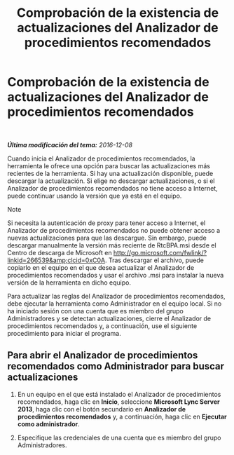 ﻿---
title: Comprobación de la existencia de actualizaciones del Analizador de procedimientos recomendados
TOCTitle: Comprobación de la existencia de actualizaciones del Analizador de procedimientos recomendados
ms:assetid: 06f1da8b-99a7-4871-911e-bfb7542baced
ms:mtpsurl: https://technet.microsoft.com/es-es/library/JJ204645(v=OCS.15)
ms:contentKeyID: 48274321
ms.date: 01/07/2017
mtps_version: v=OCS.15
ms.translationtype: HT
---

# Comprobación de la existencia de actualizaciones del Analizador de procedimientos recomendados

 

_**Última modificación del tema:** 2016-12-08_

Cuando inicia el Analizador de procedimientos recomendados, la herramienta le ofrece una opción para buscar las actualizaciones más recientes de la herramienta. Si hay una actualización disponible, puede descargar la actualización. Si elige no descargar actualizaciones, o si el Analizador de procedimientos recomendados no tiene acceso a Internet, puede continuar usando la versión que ya está en el equipo.


> [!NOTE]
> Si necesita la autenticación de proxy para tener acceso a Internet, el Analizador de procedimientos recomendados no puede obtener acceso a nuevas actualizaciones para que las descargue. Sin embargo, puede descargar manualmente la versión más reciente de RtcBPA.msi desde el Centro de descarga de Microsoft en <A href="http://go.microsoft.com/fwlink/?linkid=266539%26clcid=0xc0a">http://go.microsoft.com/fwlink/?linkid=266539&amp;clcid=0xC0A</A>. Tras descargar el archivo, puede copiarlo en el equipo en el que desea actualizar el Analizador de procedimientos recomendados y usar el archivo .msi para instalar la nueva versión de la herramienta en dicho equipo.



Para actualizar las reglas del Analizador de procedimientos recomendados, debe ejecutar la herramienta como Administrador en el equipo local. Si no ha iniciado sesión con una cuenta que es miembro del grupo Administradores y se detectan actualizaciones, cierre el Analizador de procedimientos recomendados y, a continuación, use el siguiente procedimiento para iniciar el programa.

## Para abrir el Analizador de procedimientos recomendados como Administrador para buscar actualizaciones

1.  En un equipo en el que está instalado el Analizador de procedimientos recomendados, haga clic en **Inicio**, seleccione **Microsoft Lync Server 2013**, haga clic con el botón secundario en **Analizador de procedimientos recomendados** y, a continuación, haga clic en **Ejecutar como administrador**.

2.  Especifique las credenciales de una cuenta que es miembro del grupo Administradores.

